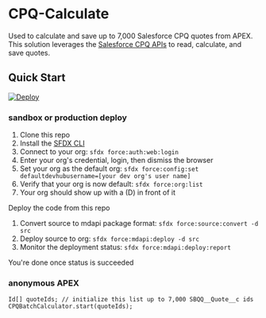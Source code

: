 # CPQ-Calculate

Used to calculate and save up to 7,000 Salesforce CPQ quotes from APEX. This solution leverages the [Salesforce CPQ APIs](https://developer.salesforce.com/docs/atlas.en-us.cpq_dev_api.meta/cpq_dev_api/cpq_api_pricing_parent.htm) to read, calculate, and save quotes. 

## Quick Start
[![Deploy](https://deploy-to-sfdx.com/dist/assets/images/DeployToSFDX.svg)](https://deploy-to-sfdx.com)

### sandbox or production deploy
1. Clone this repo
2. Install the [SFDX CLI](https://developer.salesforce.com/tools/sfdxcli) 
3. Connect to your org: `sfdx force:auth:web:login`
4. Enter your org's credential, login, then dismiss the browser
5. Set your org as the default org: `sfdx force:config:set defaultdevhubusername=[your dev org's user name]`
6. Verify that your org is now default: `sfdx force:org:list`
7. Your org should show up with a (D) in front of it

Deploy the code from this repo
 
1. Convert source to mdapi package format: `sfdx force:source:convert -d src`
2. Deploy source to org: `sfdx force:mdapi:deploy -d src`
3. Monitor the deployment status: `sfdx force:mdapi:deploy:report`

You're done once status is succeeded

### anonymous APEX

```
Id[] quoteIds; // initialize this list up to 7,000 SBQQ__Quote__c ids
CPQBatchCalculator.start(quoteIds);
```